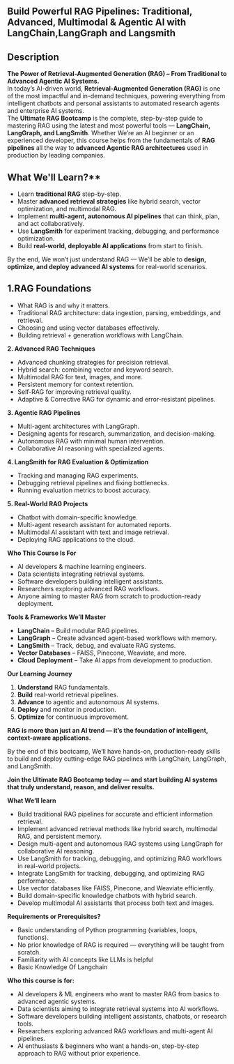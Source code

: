 Build Powerful RAG Pipelines: Traditional, Advanced, Multimodal & Agentic AI with LangChain,LangGraph and Langsmith
---
Description
---
**The Power of Retrieval-Augmented Generation (RAG) – From Traditional to Advanced Agentic AI Systems.** <br>
In today’s AI-driven world, **Retrieval-Augmented Generation (RAG)** is one of the most impactful and in-demand techniques, powering everything from intelligent chatbots and personal assistants to automated research agents and enterprise AI systems. <br>
The **Ultimate RAG Bootcamp** is the complete, step-by-step guide to mastering RAG using the latest and most powerful tools — **LangChain, LangGraph, and LangSmith**. Whether We’re an AI beginner or an experienced developer, this course helps from the fundamentals of **RAG pipelines** all the way to **advanced Agentic RAG architectures** used in production by leading companies. <br>

What We'll Learn?** <br>
---
- Learn **traditional RAG** step-by-step.
- Master **advanced retrieval strategies** like hybrid search, vector optimization, and multimodal RAG.
- Implement **multi-agent, autonomous AI pipelines** that can think, plan, and act collaboratively.
- Use **LangSmith** for experiment tracking, debugging, and performance optimization.
- Build **real-world, deployable AI applications** from start to finish.

By the end, We won’t just understand RAG — We’ll be able to **design, optimize, and deploy advanced AI systems** for real-world scenarios. <br>

1.RAG Foundations
---
- What RAG is and why it matters.
- Traditional RAG architecture: data ingestion, parsing, embeddings, and retrieval.
- Choosing and using vector databases effectively.
- Building retrieval + generation workflows with LangChain.

**2. Advanced RAG Techniques**
- Advanced chunking strategies for precision retrieval.
- Hybrid search: combining vector and keyword search.
- Multimodal RAG for text, images, and more.
- Persistent memory for context retention.
- Self-RAG for improving retrieval quality.
- Adaptive & Corrective RAG for dynamic and error-resistant pipelines.

**3. Agentic RAG Pipelines**
- Multi-agent architectures with LangGraph.
- Designing agents for research, summarization, and decision-making.
- Autonomous RAG with minimal human intervention.
- Collaborative AI reasoning with specialized agents.

**4. LangSmith for RAG Evaluation & Optimization**
- Tracking and managing RAG experiments.
- Debugging retrieval pipelines and fixing bottlenecks.
- Running evaluation metrics to boost accuracy.

**5. Real-World RAG Projects**
- Chatbot with domain-specific knowledge.
- Multi-agent research assistant for automated reports.
- Multimodal AI assistant with text and image retrieval.
- Deploying RAG applications to the cloud.

**Who This Course Is For**
- AI developers & machine learning engineers.
- Data scientists integrating retrieval systems.
- Software developers building intelligent assistants.
- Researchers exploring advanced RAG workflows.
- Anyone aiming to master RAG from scratch to production-ready deployment.

**Tools & Frameworks We’ll Master**
- **LangChain** – Build modular RAG pipelines.
- **LangGraph** – Create advanced agent-based workflows with memory.
- **LangSmith** – Track, debug, and evaluate RAG systems.
- **Vector Databases** – FAISS, Pinecone, Weaviate, and more.
- **Cloud Deployment** – Take AI apps from development to production.

**Our Learning Journey**
1. **Understand** RAG fundamentals.
1. **Build** real-world retrieval pipelines.
1. **Advance** to agentic and autonomous AI systems.
1. **Deploy** and monitor in production.
1. **Optimize** for continuous improvement.

**RAG is more than just an AI trend — it’s the foundation of intelligent, context-aware applications.** <br>

By the end of this bootcamp, We’ll have hands-on, production-ready skills to build and deploy cutting-edge RAG pipelines with LangChain, LangGraph, and LangSmith. <br>

**Join the Ultimate RAG Bootcamp today — and start building AI systems that truly understand, reason, and deliver results.** <br>

**What We’ll learn** <br>
- Build traditional RAG pipelines for accurate and efficient information retrieval.
- Implement advanced retrieval methods like hybrid search, multimodal RAG, and persistent memory.
- Design multi-agent and autonomous RAG systems using LangGraph for collaborative AI reasoning.
- Use LangSmith for tracking, debugging, and optimizing RAG workflows in real-world projects.
- Integrate LangSmith for tracking, debugging, and optimizing RAG performance.
- Use vector databases like FAISS, Pinecone, and Weaviate efficiently.
- Build domain-specific knowledge chatbots with hybrid search.
- Develop multimodal AI assistants that process both text and images.

**Requirements or Prerequisites?**
- Basic understanding of Python programming (variables, loops, functions).
- No prior knowledge of RAG is required — everything will be taught from scratch.
- Familiarity with AI concepts like LLMs is helpful
- Basic Knowledge Of Langchain

**Who this course is for:**
- AI developers & ML engineers who want to master RAG from basics to advanced agentic systems.
- Data scientists aiming to integrate retrieval systems into AI workflows.
- Software developers building intelligent assistants, chatbots, or research tools.
- Researchers exploring advanced RAG workflows and multi-agent AI pipelines.
- AI enthusiasts & beginners who want a hands-on, step-by-step approach to RAG without prior experience.